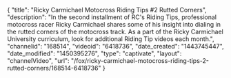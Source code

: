 {
    "title": "Ricky Carmichael Motocross Riding Tips #2 Rutted Corners",
    "description": "In the second installment of RC's Riding Tips, professional motocross racer Ricky Carmichael shares some of his insight into dialing in the rutted corners of the motocross track. As a part of the Ricky Carmichael University curriculum, look for additional Riding Tip videos each month.",
    "channelid": "168514",
    "videoid": "6418736",
    "date_created": "1443745447",
    "date_modified": "1450395276",
    "type": "captivate",
    "layout": "channelVideo",
    "url": "\/fox\/ricky-carmichael-motocross-riding-tips-2-rutted-corners\/168514-6418736"
}